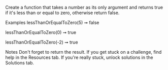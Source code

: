 Create a function that takes a number as its only argument and returns true if it's less than or equal to zero, otherwise return false.

Examples
lessThanOrEqualToZero(5) ➞ false

lessThanOrEqualToZero(0) ➞ true

lessThanOrEqualToZero(-2) ➞ true

Notes
Don't forget to return the result.
If you get stuck on a challenge, find help in the Resources tab.
If you're really stuck, unlock solutions in the Solutions tab.